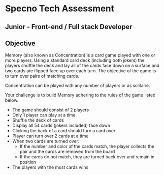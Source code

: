 # Specno Tech Assessment
## Junior - Front-end / Full stack Developer

## Objective 

Memory (also known as Concentration) is a card game played with one or more players. Using a standard card deck (including both jokers) the players shuffle the deck and lay all of the cards face down on a surface and two cards are flipped face up over each turn. The objective of the game is to turn over pairs of matching cards. 


Concentration can be played with any number of players or as solitaire.


Your challenge is to build Memory adhering to the rules of the game listed below.

- The game should consist of 2 players
- Only 1 player can play at a time.
- Shuffle the deck of cards
- Display all 54 cards (jokers included) face down
- Clicking the back of a card should turn a card over
- Player can turn over 2 cards at a time
- When two cards are turned over:
  * If the number and color of the cards match, the player collects the pair and the cards are removed from the board
  * If the cards do not match, they are turned back over and remain in position
- The players with the most cards wins
